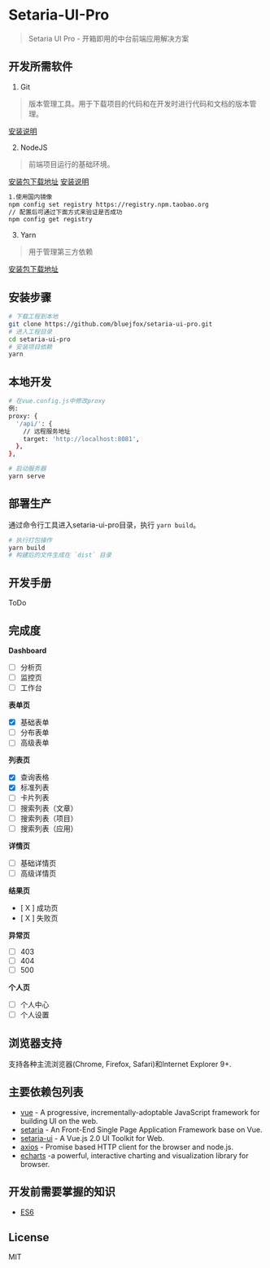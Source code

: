 # Setaria-UI-Pro

> Setaria UI Pro - 开箱即用的中台前端应用解决方案

## 开发所需软件

1. Git
> 版本管理工具。用于下载项目的代码和在开发时进行代码和文档的版本管理。

  [安装说明](https://git-scm.com/book/zh/v2/%E8%B5%B7%E6%AD%A5-%E5%AE%89%E8%A3%85-Git)

2. NodeJS
> 前端项目运行的基础环境。

  [安装包下载地址](https://nodejs.org/zh-cn/download/)
  [安装说明](http://www.runoob.com/nodejs/nodejs-install-setup.html)

``` bash
1.使用国内镜像
npm config set registry https://registry.npm.taobao.org
// 配置后可通过下面方式来验证是否成功
npm config get registry
```

3. Yarn
> 用于管理第三方依赖

  [安装包下载地址](https://yarnpkg.com/lang/zh-hans/docs/install/)

## 安装步骤

``` bash
# 下载工程到本地
git clone https://github.com/bluejfox/setaria-ui-pro.git
# 进入工程目录
cd setaria-ui-pro
# 安装项目依赖
yarn
```

## 本地开发

``` bash
# 在vue.config.js中修改proxy
例:
proxy: {
  '/api/': {
    // 远程服务地址
    target: 'http://localhost:8081',
  },
},

# 启动服务器
yarn serve
```

## 部署生产

通过命令行工具进入setaria-ui-pro目录，执行 `yarn build`。

``` bash
# 执行打包操作
yarn build
# 构建后的文件生成在 `dist` 目录
```

## 开发手册

ToDo

## 完成度

**Dashboard**

- [ ] 分析页
- [ ] 监控页
- [ ] 工作台

**表单页**

- [x] 基础表单
- [ ] 分布表单
- [ ] 高级表单

**列表页**

- [x] 查询表格
- [x] 标准列表
- [ ] 卡片列表
- [ ] 搜索列表（文章）
- [ ] 搜索列表（项目）
- [ ] 搜索列表（应用）

**详情页**

- [ ] 基础详情页
- [ ] 高级详情页

**结果页**

- [ X ] 成功页
- [ X ] 失败页

**异常页**

- [ ] 403
- [ ] 404
- [ ] 500

**个人页**

- [ ] 个人中心
- [ ] 个人设置

## 浏览器支持

支持各种主流浏览器(Chrome, Firefox, Safari)和Internet Explorer 9+.

## 主要依赖包列表

* [vue](https://vuejs.org/) - A progressive, incrementally-adoptable JavaScript framework for building UI on the web.
* [setaria](https://github.com/bluejfox/setaria) - An Front-End Single Page Application Framework base on Vue.
* [setaria-ui](https://github.com/bluejfox/setaria-ui) - A Vue.js 2.0 UI Toolkit for Web.
* [axios](https://github.com/mzabriskie/axios) - Promise based HTTP client for the browser and node.js.
* [echarts](http://echarts.baidu.com/) -a powerful, interactive charting and visualization library for browser.

## 开发前需要掌握的知识

* [ES6](http://es6.ruanyifeng.com/)

## License

MIT
